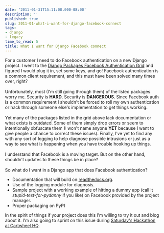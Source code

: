 ```yaml
---
date: '2011-01-31T15:11:00.000-08:00'
description: ''
published: true
slug: 2011-01-what-i-want-for-django-facebook-connect
tags:
- django
- legacy
time_to_read: 5
title: What I want for Django Facebook connect
---
```


For a customer I need to do Facebook authentication on a new Django project. I went to the <a href="http://www.djangopackages.com/grids/g/facebook-authentication/">Django Packages Facebook Authentication Grid</a> and figured I would plug it in, set some keys, and go! Facebook authentication is a common client requirement, and this must have been solved many times over, right?<br /><br />Unfortunately, most (I'm still going through them) of the listed packages worry me. Security is <b>HARD</b>. Security is <b>DANGEROUS</b>. Since Facebook auth is a common requirement I shouldn't be forced to roll my own authentication or hack through someone else's implementation to get things working.<br /><br />Yet many of the packages listed in the grid above lack documentation or what exists is outdated. Some of them simply drop errors or seem to intentionally obfuscate them (I won't name anyone <b>YET</b> because I want to give people a chance to correct these issues). Finally, I've yet to find any with any sort of logging to help diagnose possible intrusions or just as a way to see what is happening when you have trouble hooking up things.<br /><br />I understand that Facebook is a moving target. But on the other hand, shouldn't updates to these things be in place?<br /><br />So what do I want in a Django app that does Facebook authentication?<br /><ul><li>Documentation that will build on <a href="http://readthedocs.org/">readthedocs.org</a>.</li><li>Use of the logging module for diagnosis.</li><li>Sample project with a working example of hitting a dummy app (call it <i>stupid-test-for-pydanny</i> if you like) on Facebook provided by the project manager.</li><li>Proper packaging on PyPI</li></ul><div>In the spirit of things if your project does this I'm willing to try it out and blog about it. I'm also going to sprint on this issue during <a href="http://cartwheelhackathon.eventbrite.com/">Saturday's Hackathon at Cartwheel HQ</a>.</div>